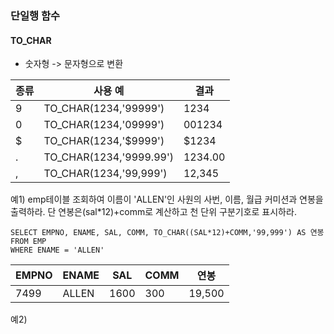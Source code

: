### 단일행 함수
#### TO_CHAR
- 숫자형 -> 문자형으로 변환

종류 | 사용 예 | 결과
--|--|--
9 | TO_CHAR(1234,'99999') | 1234
0 | TO_CHAR(1234,'09999') | 001234
$ | TO_CHAR(1234,'$9999') | $1234
. | TO_CHAR(1234,'9999.99') | 1234.00
, | TO_CHAR(1234,'99,999') | 12,345

예1) emp테이블 조회하여 이름이 'ALLEN'인 사원의 사번, 이름, 월급 커미션과 연봉을 출력하라. 단 연봉은(sal*12)+comm로 계산하고 천 단위 구분기호로 표시하라.
```
SELECT EMPNO, ENAME, SAL, COMM, TO_CHAR((SAL*12)+COMM,'99,999') AS 연봉
FROM EMP
WHERE ENAME = 'ALLEN'
```
EMPNO | ENAME | SAL | COMM | 연봉
--|--|--|--|--
7499 | ALLEN | 1600 | 300 | 19,500


예2) 
